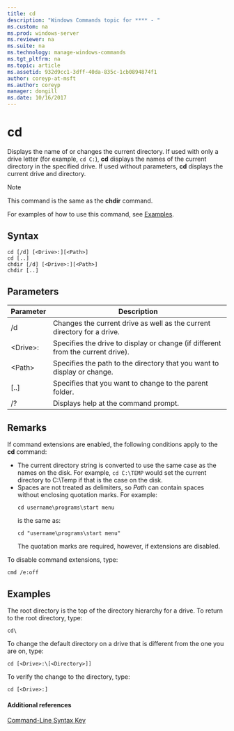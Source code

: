 ```yaml
---
title: cd
description: "Windows Commands topic for **** - "
ms.custom: na
ms.prod: windows-server
ms.reviewer: na
ms.suite: na
ms.technology: manage-windows-commands
ms.tgt_pltfrm: na
ms.topic: article
ms.assetid: 932d9cc1-3dff-40da-835c-1cb0894874f1
author: coreyp-at-msft
ms.author: coreyp
manager: dongill
ms.date: 10/16/2017
---
```


# cd



Displays the name of or changes the current directory. If used with only a drive letter (for example, `cd C:`), **cd** displays the names of the current directory in the specified drive. If used without parameters, **cd** displays the current drive and directory.

> [!NOTE]
> This command is the same as the **chdir** command.

For examples of how to use this command, see [Examples](#BKMK_examples).

## Syntax

```
cd [/d] [<Drive>:][<Path>]
cd [..]
chdir [/d] [<Drive>:][<Path>]
chdir [..]
```

## Parameters

|Parameter|Description|
|---------|-----------|
|/d|Changes the current drive as well as the current directory for a drive.|
|\<Drive>:|Specifies the drive to display or change (if different from the current drive).|
|\<Path>|Specifies the path to the directory that you want to display or change.|
|[..]|Specifies that you want to change to the parent folder.|
|/?|Displays help at the command prompt.|

## Remarks

If command extensions are enabled, the following conditions apply to the **cd** command:
- The current directory string is converted to use the same case as the names on the disk. For example, `cd C:\TEMP` would set the current directory to C:\Temp if that is the case on the disk.
- Spaces are not treated as delimiters, so *Path* can contain spaces without enclosing quotation marks. For example:  
  ```
  cd username\programs\start menu
  ```  
  is the same as:  
  ```
  cd "username\programs\start menu"
  ```  
  The quotation marks are required, however, if extensions are disabled.

To disable command extensions, type:
```
cmd /e:off
```

## <a name="BKMK_examples"></a>Examples

The root directory is the top of the directory hierarchy for a drive. To return to the root directory, type:
```
cd\
```
To change the default directory on a drive that is different from the one you are on, type:
```
cd [<Drive>:\[<Directory>]]
```
To verify the change to the directory, type:
```
cd [<Drive>:]
```

#### Additional references

[Command-Line Syntax Key](command-line-syntax-key.md)